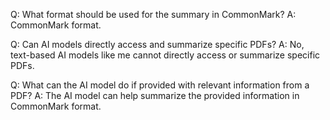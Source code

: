 Q: What format should be used for the summary in CommonMark?
A: CommonMark format.

Q: Can AI models directly access and summarize specific PDFs?
A: No, text-based AI models like me cannot directly access or summarize specific PDFs.

Q: What can the AI model do if provided with relevant information from a PDF?
A: The AI model can help summarize the provided information in CommonMark format.